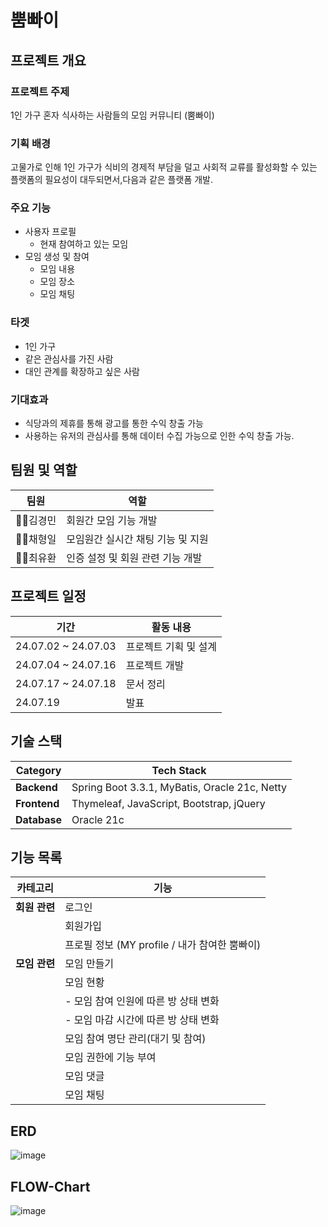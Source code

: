 # 뿜빠이
## 프로젝트 개요
### 프로젝트 주제
 1인 가구 혼자 식사하는 사람들의 모임 커뮤니티 (뿜빠이)
 
### 기획 배경
 고물가로 인해 1인 가구가 식비의 경제적 부담을 덜고 사회적 교류를 활성화할 수 있는 플랫폼의 필요성이 대두되면서,다음과 같은 플랫폼 개발.
 
### 주요 기능
 - 사용자 프로필
    - 현재 참여하고 있는 모임
- 모임 생성 및 참여
    - 모임 내용
    - 모임 장소
    - 모임 채팅
      
### 타겟
- 1인 가구
- 같은 관심사를 가진 사람
- 대인 관계를 확장하고 싶은 사람

### 기대효과 
- 식당과의 제휴를 통해 광고를 통한 수익 창출 가능
- 사용하는 유저의 관심사를 통해 데이터 수집 가능으로 인한 수익 창출 가능.

## 팀원 및 역할
| **팀원**      | **역할**                                   |
|---------------|--------------------------------------------|
| 💁‍♂️김경민      | 회원간 모임 기능 개발       |
| 💁‍♂️채형일      | 모임원간 실시간 채팅 기능 및 지원            |
| 💁‍♂️최유환      | 인증 설정 및 회원 관련 기능 개발            |

## 프로젝트 일정
| **기간**              | **활동 내용**                |
|-----------------------|------------------------------|
| 24.07.02 ~ 24.07.03   | 프로젝트 기획 및 설계         |
| 24.07.04 ~ 24.07.16   | 프로젝트 개발                |
| 24.07.17 ~ 24.07.18   | 문서 정리                    |
| 24.07.19              | 발표                         |

## 기술 스택
| **Category**   | **Tech Stack**                                         |
|----------------|--------------------------------------------------------|
| **Backend**    | Spring Boot 3.3.1, MyBatis, Oracle 21c, Netty           |
| **Frontend**   | Thymeleaf, JavaScript, Bootstrap, jQuery                |
| **Database**   | Oracle 21c                                              |

## 기능 목록
| **카테고리**  | **기능**                                                 |
|---------------|----------------------------------------------------------|
| **회원 관련** | 로그인                                                    |
|               | 회원가입                                                  |
|               | 프로필 정보 (MY profile / 내가 참여한 뿜빠이)             |
| **모임 관련** | 모임 만들기                                               |
|               | 모임 현황                                                 |
|               | - 모임 참여 인원에 따른 방 상태 변화                     |
|               | - 모임 마감 시간에 따른 방 상태 변화                     |
|               | 모임 참여 명단 관리(대기 및 참여)                        |
|               | 모임 권한에 기능 부여                                     |
|               | 모임 댓글                                                 |
|               | 모임 채팅                                                 |

## ERD
![image](https://github.com/user-attachments/assets/81f38273-b6ba-4ff0-afad-b205344e7416)

## FLOW-Chart
![image](https://github.com/user-attachments/assets/4c5a8ecd-fe01-49f8-8689-6e19861db6cf)

